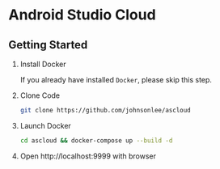 # Android Studio Cloud

## Getting Started

1. Install Docker

    If you already have installed `Docker`, please skip this step.

2. Clone Code

    ```bash
    git clone https://github.com/johnsonlee/ascloud
    ```

3. Launch Docker

    ```bash
    cd ascloud && docker-compose up --build -d
    ```

4. Open http://localhost:9999 with browser

